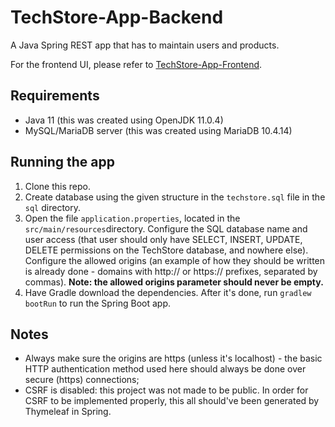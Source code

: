 # TechStore-App-Backend
A Java Spring REST app that has to maintain users and products.

For the frontend UI, please refer to [TechStore-App-Frontend](https://github.com/mtsanovv/TechStore-App-Frontend).

## Requirements
- Java 11 (this was created using OpenJDK 11.0.4)
- MySQL/MariaDB server (this was created using MariaDB 10.4.14)

## Running the app
1. Clone this repo.
2. Create database using the given structure in the ```techstore.sql``` file in the ```sql``` directory.
3. Open the file ```application.properties```, located in the ```src/main/resources```directory.  Configure the SQL database name and user access (that user should only have SELECT, INSERT, UPDATE, DELETE permissions on the TechStore database, and nowhere else). Configure the allowed origins (an example of how they should be written is already done - domains with http:// or https:// prefixes, separated by commas). **Note: the allowed origins parameter should never be empty.**
4. Have Gradle download the dependencies. After it's done, run ```gradlew bootRun``` to run the Spring Boot app. 

## Notes
- Always make sure the origins are https (unless it's localhost) - the basic HTTP authentication method used here should always be done over secure (https) connections;
- CSRF is disabled: this project was not made to be public. In order for CSRF to be implemented properly, this all should've been generated by Thymeleaf in Spring.